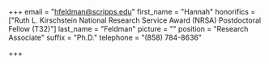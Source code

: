 +++
email = "hfeldman@scripps.edu"
first_name = "Hannah"
honorifics = ["Ruth L. Kirschstein National Research Service Award (NRSA) Postdoctoral Fellow (T32)"]
last_name = "Feldman"
picture = ""
position = "Research Associate"
suffix = "Ph.D."
telephone = "(858) 784-8636"

+++
